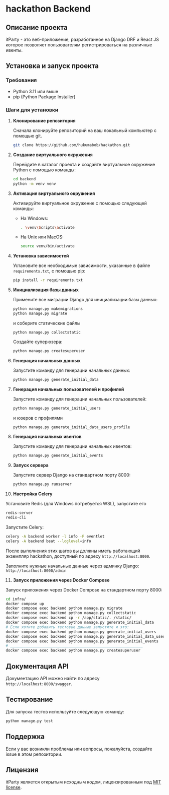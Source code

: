 # hackathon Backend

## Описание проекта

itParty - это веб-приложение, разработанное на Django DRF и React JS которое позволяет пользователям регистрироваться на различные ивенты.

## Установка и запуск проекта

### Требования

- Python 3.11 или выше
- pip (Python Package Installer)

### Шаги для установки

1. **Клонирование репозитория**

   Сначала клонируйте репозиторий на ваш локальный компьютер с помощью git.

   ```bash
   git clone https://github.com/hukumabob/hackathon.git
   ```

2. **Создание виртуального окружения**

   Перейдите в каталог проекта и создайте виртуальное окружение Python с помощью команды:

   ```bash
   cd backend
   python -m venv venv
   ```

3. **Активация виртуального окружения**

   Активируйте виртуальное окружение с помощью следующей команды:

   - На Windows:

     ```bash
     . \venv\Scripts\activate
     ```

   - На Unix или MacOS:

     ```bash
     source venv/bin/activate
     ```

4. **Установка зависимостей**

   Установите все необходимые зависимости, указанные в файле `requirements.txt`, с помощью pip:

   ```bash
   pip install -r requirements.txt
   ```

5. **Инициализация базы данных**

   Примените все миграции Django для инициализации базы данных:

   ```bash
   python manage.py makemigrations
   python manage.py migrate
   ```
   и соберите статические файлы
   
   ```
   python manage.py collectstatic
   ```

   Создайте суперюзера:

   ```bash
   python manage.py createsuperuser
   ```

6. **Генерация начальных данных**

   Запустите команду для генерации начальных данных:

   ```bash
   python manage.py generate_initial_data
   ```

7. **Генерация начальных пользователей и профилей**

   Запустите команду для генерации начальных пользователей:

   ```bash
   python manage.py generate_initial_users
   ```

   и юзеров с профилями

   ```bash
   python manage.py generate_initial_data_users_profile
   ```

8. **Генерация начальных ивентов**

   Запустите команду для генерации начальных ивентов:

   ```bash
   python manage.py generate_initial_events
   ```

9. **Запуск сервера**

   Запустите сервер Django на стандартном порту 8000:

   ```bash
   python manage.py runserver
   ```

10. **Настройка Celery**

Установите Redis (для Windows потребуется WSL), запустите его

```bash
redis-server
redis-cli
```

Запустите Celery:

```bash
celery -A backend worker -l info -P eventlet
celery -A backend beat --loglevel=info
```

После выполнения этих шагов вы должны иметь работающий экземпляр hackathon, доступный по адресу `http://localhost:8000`.

Заполните нужные начальные данные через админку Django: `http://localhost:8000/admin`

11. **Запуск приложения через Docker Compose**

Запуск приложения через Docker Compose на стандартном порту 8000:

```bash
cd infra/
docker compose up
docker compose exec backend python manage.py migrate
docker compose exec backend python manage.py collectstatic
docker compose exec backend cp -r /app/static/. /static/
docker compose exec backend python manage.py generate_initial_data
# Если хотите добавить тестовые данные запустите и это:
docker compose exec backend python manage.py generate_initial_users
docker compose exec backend python manage.py generate_initial_data_users_profile
docker compose exec backend python manage.py generate_initial_events
# ___________________________________________________________
docker compose exec backend python manage.py createsuperuser
```

## Документация API

Документацию API можно найти по адресу `http://localhost:8000/swagger`.

## Тестирование

Для запуска тестов используйте следующую команду:

```bash
python manage.py test
```

## Поддержка

Если у вас возникли проблемы или вопросы, пожалуйста, создайте issue в этом репозитории.

## Лицензия

itParty является открытым исходным кодом, лицензированным под [MIT license](LICENSE).
